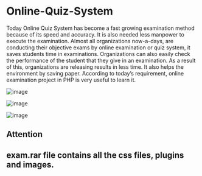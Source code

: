 # Online-Quiz-System
Today Online Quiz System has become a fast growing examination method because of its speed and accuracy. It is also needed less manpower to execute the examination. Almost all organizations now-a-days, are conducting their objective exams by online examination or quiz system, it saves students time in examinations. Organizations can also easily check the performance of the student that they give in an examination. As a result of this, organizations are releasing results in less time. It also helps the environment by saving paper. According to today’s requirement, online examination project in PHP is very useful to learn it.

![image](https://github.com/V-yavanika/Online-Math-Practise/assets/88229705/019188a7-b1f5-4e9d-8014-a32150151ed8)

![image](https://github.com/V-yavanika/Online-Math-Practise/assets/88229705/34a0c9b7-b47b-4a84-9bba-dbba49215bba)

![image](https://github.com/V-yavanika/Online-Math-Practise/assets/88229705/20355205-ce5d-4190-b954-2eaff4a115b3)




Attention 
----------------------------
exam.rar file contains all the css files, plugins and images.
----------------------------
